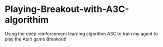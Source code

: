 # Playing-Breakout-with-A3C-algorithim
Using the deep reinforcement learning algorithm A3C to train my agent to play the Atari game Breakout!
